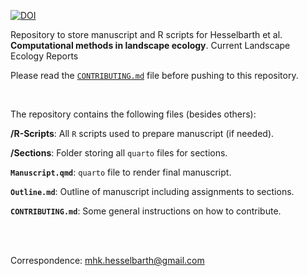[![DOI](https://img.shields.io/badge/DOI-in_preperation-blue.svg)]() 

Repository to store manuscript and R scripts for Hesselbarth et al. **Computational methods in landscape ecology**. Current Landscape Ecology Reports

Please read the [`CONTRIBUTING.md`](CONTRIBUTING.md) file before pushing to this repository.

<br/>

The repository contains the following files (besides others):

**/R-Scripts**: All `R` scripts used to prepare manuscript (if needed).

**/Sections**: Folder storing all `quarto` files for sections.

**`Manuscript.qmd`**: `quarto` file to render final manuscript.

**`Outline.md`**: Outline of manuscript including assignments to sections.

**`CONTRIBUTING.md`**: Some general instructions on how to contribute.

<br/>
<br/>

Correspondence:
mhk.hesselbarth@gmail.com


